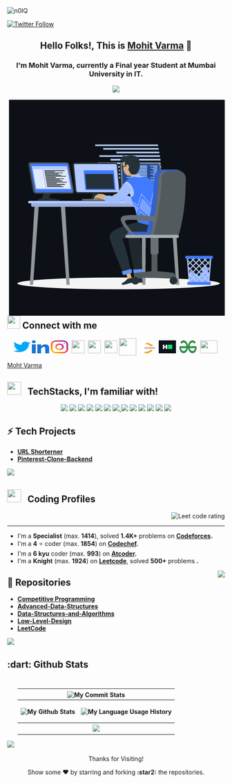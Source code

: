 <!-- Profile View Count -->
<p align="left"> <img src="https://komarev.com/ghpvc/?username=n0IQ" alt="n0IQ" /> </p>

[![Twitter Follow](https://img.shields.io/twitter/follow/Mohit_Varma1?color=1DA1F2&logo=twitter&style=for-the-badge)](https://twitter.com/intent/follow?original_referer=https://github.com/n0IQ&screen_name=Mohit_Varma1)

## <p align="center"> Hello Folks!, This is [**Mohit Varma**](https://github.com/n0IQ) :wave: </p>

<div>
<h3 align="center"> I'm Mohit Varma, currently a Final year Student at Mumbai University in IT. </h3>
<p align="center"> <img src="https://readme-typing-svg.herokuapp.com?font=Roboto&color=%2350CA10&size=25&center=true&vCenter=true&width=850&height=30&lines=A+competitive+programmer.+;An+enthusiast+backend+web+developer.;Enthusiast+to+learn+new+skills.;A+quick+learner+to+develop+new+skills."/></p>
</div>
  
<p><img align="right" src="https://raw.githubusercontent.com/SubhadeepZilong/SubhadeepZilong/main/icons/animation_500_kxa883sd.gif" alt="SubhadeepZilong" /></p>

<!-- Contact Tag -->

## <img src="https://media.giphy.com/media/iY8CRBdQXODJSCERIr/giphy.gif" height="30px" width="30px"> Connect with me

<p align="center">
<a href="https://twitter.com/Mohit_Varma1" target="blank"><img align="center" src="https://raw.githubusercontent.com/SubhadeepZilong/SubhadeepZilong/main/icons/Social/twitter.svg" height="30" width="40" /></a>
<a href="https://www.linkedin.com/in/mohitvarma122/" target="blank"><img align="center" src="https://raw.githubusercontent.com/SubhadeepZilong/SubhadeepZilong/main/icons/Social/linked-in-alt.svg" hakraborty-b341a8191" height="30" width="40" /></a>
<a href="https://www.instagram.com/mohit_varma__/" target="blank"><img align="center" src="https://raw.githubusercontent.com/SubhadeepZilong/SubhadeepZilong/main/icons/Social/instagram.svg" height="30" width="40" /></a>&nbsp;
<a href="mailto:varmamohit122@gmail.com" target="blank"><img align="center" src="https://cdn-icons-png.flaticon.com/512/281/281769.png" height="30" width="30" /></a>&nbsp;
<a href="https://codeforces.com/profile/Mohit." target="blank"><img align="center" src="https://cdn.iconscout.com/icon/free/png-256/code-forces-3521352-2944796.png" height="30" width="30" /></a>&nbsp;
<a href="https://www.codechef.com/users/captainxop/" target="blank"><img align="center" src="https://avatars1.githubusercontent.com/u/11960354?s=460&v=4" height="30" width="30" /></a>
<a href="https://atcoder.jp/users/captainxop/" target="blank"><img align="center" src="https://i.ibb.co/n3Brz1V/atcoder-removebg-preview.png" height="40" width="40" /></a>
<a href="https://leetcode.com/n0IQ/" target="blank"><img align="center" src="https://raw.githubusercontent.com/SubhadeepZilong/SubhadeepZilong/main/icons/Social/leet-code.svg" height="30" width="40" /></a>&nbsp;
<a href="https://www.hackerrank.com/Mohit_Varma" target="blank"><img align="center" src="https://raw.githubusercontent.com/SubhadeepZilong/SubhadeepZilong/main/icons/Social/hackerrank.svg" height="30" width="40" /></a>&nbsp;
<a href="https://auth.geeksforgeeks.org/user/varmamohit122" target="blank"><img align="center" src="https://raw.githubusercontent.com/SubhadeepZilong/SubhadeepZilong/main/icons/Social/geeks-for-geeks.svg" height="30" width="40" /></a>&nbsp;
<a href="https://www.hackerearth.com/@n0IQ" target="blank"><img align="center" src="https://camo.githubusercontent.com/0d8e111fa2d1f1743ca909becc6448691f0d2ee3935a2d3ad82d260f0b046311/68747470733a2f2f75706c6f61642e77696b696d656469612e6f72672f77696b6970656469612f636f6d6d6f6e732f652f65382f4861636b657245617274685f6c6f676f2e706e67" height="30" width="40" /></a>&nbsp;
          
</p>

<div class="badge-base LI-profile-badge" data-locale="en_US" data-size="medium" data-theme="dark" data-type="VERTICAL" data-vanity="mohit-varma" data-version="v1"><a class="badge-base__link LI-simple-link" href="https://www.linkedin.com/in/mohitvarma122/">Moht Varma</a></div>

## <img src = "https://media2.giphy.com/media/QssGEmpkyEOhBCb7e1/giphy.gif?cid=ecf05e47a0n3gi1bfqntqmob8g9aid1oyj2wr3ds3mg700bl&rid=giphy.gif"  height="30px"  width = 32px> &nbsp; TechStacks, I'm familiar with!

<div align="center">
  <a href="https://en.wikipedia.org/wiki/C_(programming_language)"><img width="47" src="https://cdn.iconscout.com/icon/free/png-256/c-57-1175191.png"/></a>
  <a href="https://en.wikipedia.org/wiki/C%2B%2B"><img width="40" src="https://upload.wikimedia.org/wikipedia/commons/thumb/1/18/ISO_C%2B%2B_Logo.svg/1822px-ISO_C%2B%2B_Logo.svg.png"/></a>
  <a href="https://en.wikipedia.org/wiki/Java_(programming_language)"><img width="40" src="https://cdn.worldvectorlogo.com/logos/java-4.svg"/></a>
  <a href="https://en.wikipedia.org/wiki/Visual_Studio_Code"><img width="40" src="https://upload.wikimedia.org/wikipedia/commons/9/9a/Visual_Studio_Code_1.35_icon.svg"/></a>
<!-- 
<img width="45" src=""/><img width="45" src=""/><img width="45" src=""/> -->
  <a href="https://en.wikipedia.org/wiki/Sublime_Text"><img width="40" src="https://avatars.githubusercontent.com/u/684879?s=400&v=4"/></a>
  <a href="https://en.wikipedia.org/wiki/HTML"><img width="40" src="https://cdn-icons-png.flaticon.com/512/1216/1216733.png"/></a>
  <a href="https://en.wikipedia.org/wiki/CSS"><img width="40" src="https://upload.wikimedia.org/wikipedia/commons/thumb/6/62/CSS3_logo.svg/240px-CSS3_logo.svg.png"/>
  <a href="https://en.wikipedia.org/wiki/JavaScript"><img width="34.5" src="https://cdn.worldvectorlogo.com/logos/logo-javascript.svg"/></a>
<!--   <img width="40" src="https://raw.githubusercontent.com/gilbarbara/logos/master/logos/javascript.svg"/>   -->
  <!-- <a href="https://en.wikipedia.org/wiki/Bootstrap_(front-end_framework)"><img width="40" src="https://raw.githubusercontent.com/gilbarbara/logos/master/logos/bootstrap.svg"/></a> -->
  <!-- <a href="https://en.wikipedia.org/wiki/React_(JavaScript_library)"><img width="40" src="https://cdn.worldvectorlogo.com/logos/react-1.svg"/></a> -->
  <a href="https://nodejs.org/en/"><img width="40" src="https://cdn.worldvectorlogo.com/logos/nodejs-icon.svg"/></a>
  <a href="https://expressjs.com/"><img width="40" src="https://cdn.worldvectorlogo.com/logos/express-109.svg"/></a>
  <a href="https://graphql.org/"><img width="40" src="https://cdn.worldvectorlogo.com/logos/graphql-logo-2.svg"/></a>
  <!-- <a href="https://en.wikipedia.org/wiki/Bootstrap_(front-end_framework)"><img width="40" src="https://raw.githubusercontent.com/gilbarbara/logos/master/logos/bootstrap.svg"/></a> -->
    <a href="https://www.mongodb.com/"><img width="45" src="https://cdn.worldvectorlogo.com/logos/mongodb-icon-1.svg"/></a>
    <!-- <a href="https://www.mysql.com/"><img width="55" src="https://cdn.freebiesupply.com/logos/large/2x/mysql-logo-png-transparent.png"/></a> -->
  <a href="https://en.wikipedia.org/wiki/Git"><img width="40" src="https://upload.wikimedia.org/wikipedia/commons/thumb/3/3f/Git_icon.svg/1024px-Git_icon.svg.png"/></a>

</div>
<!-- <img src="https://user-images.githubusercontent.com/73097560/115834477-dbab4500-a447-11eb-908a-139a6edaec5c.gif"></a> -->

## :zap: Tech Projects

- [**URL Shorterner**](https://github.com/n0IQ/URL-Shortener)
- [**Pinterest-Clone-Backend**](https://github.com/n0IQ/Pinterest-Clone-Backend)

<img src="https://user-images.githubusercontent.com/73097560/115834477-dbab4500-a447-11eb-908a-139a6edaec5c.gif"></a>

## <img src = "https://media2.giphy.com/media/QssGEmpkyEOhBCb7e1/giphy.gif?cid=ecf05e47a0n3gi1bfqntqmob8g9aid1oyj2wr3ds3mg700bl&rid=giphy.gif"  height="30px" width = 32px> &nbsp; Coding Profiles

<!-- <p><img align="right" src="https://raw.githubusercontent.com/Mohit./cfstats/main/output/light_card.svg#gh-dark-mode-only" /></p> -->
<img align="right" src="https://cp-logo.vercel.app/leetcode/n0IQ" alt="Leet code rating" />

  </a>
 
 <!-- <p><img align="left" src="https://raw.githubusercontent.com/Mohit./cfstats/main/output/max_rating.svg" /></p> -->
 <!-- <p><img align="left" src="https://raw.githubusercontent.com/Mohit./cfstats/main/output/rating.svg" /></p> -->
<br><hr>

- I'm a **Specialist** (max. **1414**), solved **1.4K+** problems on [**Codeforces**](https://codeforces.com/profile/Mohit.)**.**
- I'm a **4** :star: coder (max. **1854**) on [**Codechef**](https://codechef.com/users/captainxop)**.**
- I'm a **6 kyu** coder (max. **993**) on [**Atcoder**](https://atcoder.jp/users/captainxop)**.**
- I'm a **Knight** (max. **1924**) on [**Leetcode**](https://leetcode.com/n0IQ), solved **500+** problems **.**

<!-- ![]() -->
<!-- ![](https://raw.githubusercontent.com/Mohit./cfstats/main/output/max_rating.svg)
![]() -->

<!-- ## :anchor: Personal Projects

- [**URL Shorterner**](https://dhanrajchaurasia.github.io/Image-Editor-Project/) -->

<img align="right" height="273em" src="https://leetcard.jacoblin.cool/n0IQ?theme=dark&font=Karma&ext=contest" />

## :dizzy: Repositories

- [**Competitive Programming**](https://github.com/n0IQ/Competitive-Programming)
- [**Advanced-Data-Structures**](https://github.com/n0IQ/Advanced-Data-Structures)
- [**Data-Structures-and-Algorithms**](https://github.com/n0IQ/Data-Structures-and-Algorithms)
- [**Low-Level-Design**](https://github.com/n0IQ/Low-Level-Design)
- [**LeetCode**](https://github.com/n0IQ/LeetCode)

<img src="https://user-images.githubusercontent.com/73097560/115834477-dbab4500-a447-11eb-908a-139a6edaec5c.gif"></a>

<h2 align="left"> :dart: Github Stats </h2> 
<ul align="center">
  
  <table>
    <tr>
      <th colspan="2"  style="overflow:hidden;"><img align="center" width=70% src="https://github-readme-streak-stats.herokuapp.com/?user=n0IQ&show_icons=true&theme=radical&hide_border=true" alt="My Commit Stats" />
      </th>
    </tr>
<tr>
  <th  style="overflow:hidden;">
  <img src="https://github-readme-stats.vercel.app/api?username=n0IQ&show_icons=true&theme=radical&hide_border=true" alt="My Github Stats"/></th>
  <th  style="overflow:hidden;">
    <p><img src="https://github-readme-stats.vercel.app/api/top-langs/?username=n0IQ&show_icons=true&theme=radical&hide_border=true&layout=compact" alt="My Language Usage History"/></p></th>
</tr>
   <tr>
     <th colspan="2" style="overflow:hidden;">
       <img width=85% src="https://github-profile-summary-cards.vercel.app/api/cards/profile-details?username=n0IQ&theme=radical"/>
     </th>
    </tr>
  </table>
 </ul>

<img src="https://user-images.githubusercontent.com/73097560/115834477-dbab4500-a447-11eb-908a-139a6edaec5c.gif"></a>

<p align="center">
<p align="center">Thanks for Visiting!</p>
<p align="center">Show some ❤️ by starring and forking <b>:star2:</b> the repositories.</p>
</p>
<!-- 
<script src="https://platform.linkedin.com/badges/js/profile.js" async defer type="text/javascript"\>

</script\> -->
